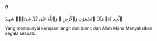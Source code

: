 ##### 9

<span class="ayah">ٱلَّذِى لَهُۥ مُلْكُ ٱلسَّمَٰوَٰتِ وَٱلْأَرْضِ ۚ وَٱللَّهُ عَلَىٰ كُلِّ شَىْءٍۢ شَهِيدٌ</span>

<span class="ayah_translation">Yang mempunyai kerajaan langit dan bumi; dan Allah Maha Menyaksikan segala sesuatu.</span>

